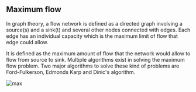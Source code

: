 ## Maximum flow
In graph theory, a flow network is defined as a directed graph involving a source(s) and a sink(t) and several other nodes connected with edges. Each edge has an individual capacity which is the maximum limit of flow that edge could allow.

It is defined as the maximum amount of flow that the network would allow to flow from source to sink. Multiple algorithms exist in solving the maximum flow problem. Two major algorithms to solve these kind of problems are Ford-Fulkerson, Edmonds Karp and Dinic's algorithm.

![max](https://upload.wikimedia.org/wikipedia/commons/thumb/2/2f/Pets_flow.svg/252px-Pets_flow.svg.png)